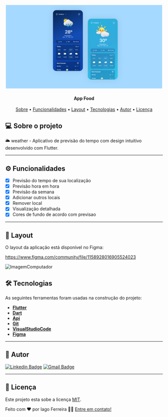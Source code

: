 
<p align="center">
    <img src="https://github.com/IagoAntunes/weather/blob/master/assets/Cover.png" alt="Logo" width="500">
</p>

<h4 align="center"> 
	App Food
</h4>

<p align="center">
 <a href="#-sobre-o-projeto">Sobre</a> •
 <a href="#-funcionalidades">Funcionalidades</a> •
 <a href="#-layout">Layout</a> • 
 <a href="#-tecnologias">Tecnologias</a> • 
 <a href="#-autor">Autor</a> • 
 <a href="#user-content--licença">Licença</a>
</p>


## 💻 Sobre o projeto

:sun_behind_large_cloud: weather  - Aplicativo de previsão do tempo com design intuitivo desenvolvido com Flutter.

---

## ⚙️ Funcionalidades

- [x] Previsão do tempo de sua localização
- [x] Previsão hora em hora
- [x] Previsão da semana
- [x] Adicionar outros locais
- [x] Remover local
- [x] Visualização detalhada
- [x] Cores de fundo de acordo com previsao 

---

## 🎨 Layout

O layout da aplicação está disponível no Figma:

https://www.figma.com/community/file/1158928016905524023

<a>
  <img src="https://github.com/IagoAntunes/weather/blob/master/assets/22-10-17-14-10-12_01.gif" min-width="400px" max-width="400px" width="300px" alt="ImagemComputador">
</a>

## 🛠 Tecnologias

As seguintes ferramentas foram usadas na construção do projeto:

-   **[Flutter](https://flutter.dev/)**
-   **[Dart](https://dart.dev/)**
-   **[Api](https://www.weatherapi.com/docs/)**
-   **[Git](https://git-scm.com/)**
-   **[VisualStudioCode](https://code.visualstudio.com/)**
-   **[Figma](https://www.figma.com/)**

---
## 🦸 Autor

[![Linkedin Badge](https://img.shields.io/badge/-IagoFerreira-blue?style=flat-square&logo=Linkedin&logoColor=white&link=https://www.linkedin.com/in/iagoaferreira/)](https://www.linkedin.com/in/iagoaferreira/) [![Gmail Badge](https://img.shields.io/badge/-iagoantunes.f@gmail.com-c14438?style=flat-square&logo=Gmail&logoColor=white&link=mailto:iagoantunes.f@gmail.com)](mailto:iagoantunes.f@gmail.com)

---

## 📝 Licença

Este projeto esta sobe a licença [MIT](./LICENSE).

Feito com ❤️ por Iago Ferreira 👋🏽 [Entre em contato!](https://www.linkedin.com/in/iagoaferreira/)
